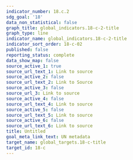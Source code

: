 ```yaml
---
indicator_number: 18.c.2
sdg_goal: '18'
data_non_statistical: false
graph_title: global_indicators.18-c-2-title
graph_type: line
indicator_name: global_indicators.18-c-2-title
indicator_sort_order: 18-c-02
published: false
reporting_status: complete
data_show_map: false
source_active_1: true
source_url_text_1: Link to source
source_active_2: false
source_url_text_2: Link to Source
source_active_3: false
source_url_3: Link to source
source_active_4: false
source_url_text_4: Link to source
source_active_5: false
source_url_text_5: Link to source
source_active_6: false
source_url_text_6: Link to source
title: Untitled
goal_meta_link_text: UN metadata
target_name: global_targets.18-c-title
target_id: 18-c
---
```

